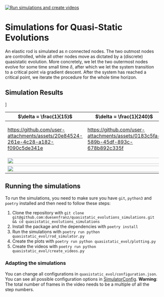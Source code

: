 [![Run simulations and create videos](https://github.com/duesenfranz/quasistatic_evolutions_simulations/actions/workflows/run-simulations.yml/badge.svg)](https://github.com/duesenfranz/quasistatic_evolutions_simulations/actions/workflows/run-simulations.yml)
# Simulations for Quasi-Static Evolutions

An elastic rod is simulated as $n$ connected nodes.
The two outmost nodes are controlled, while all other nodes move as dictated by a (discrete) quasistatic evolution.
More concretely, we let the two outermost nodes evolve for some time small time $\delta$, after which we let the system
transition to a critical point via gradient descent.
After the system has reached a critical point, we iterate the procedure for the whole time horizon.

## Simulation Results

<table>
    <thead>
        <tr>
            <th>$\delta = \frac{1}{15}$</th>
            <th>$\delta = \frac{1}{240}$</th>
        </tr>
    </thead>
    <tbody>
        <tr>
            <td> 

https://github.com/user-attachments/assets/20e84524-261e-4c28-a182-f090c5de341e

</td>
          <td>  

https://github.com/user-attachments/assets/0183c5fa-589b-45df-893c-678b892c335f


</td>
        </tr>
        <tr>
            <td colspan=2><img src="https://github.com/duesenfranz/quasistatic_evolutions_simulations/releases/download/rolling/energy_sums.png" width="100%"/></td>
        </tr>
        <tr>
            <td colspan=2><img src="https://github.com/duesenfranz/quasistatic_evolutions_simulations/releases/download/rolling/combined.png" width="100%"/></td>
]        </tr>
    </tbody>
</table>

## Running the simulations

To run the simulations, you need to make sure you have `git`, `python3` and `poetry` installed and then need to follow these steps:

1. Clone the repository with `git clone git@github.com:duesenfranz/quasistatic_evolutions_simulations.git && cd quasistatic_evolutions_simulations`
2. Install the package and the dependencies with `poetry install`
3. Run the simulations with `poetry run python quasistatic_evol/rod_simulator.py`
4. Create the plots with `poetry run python quasistatic_evol/plotting.py`
5. Create the videos with `poetry run python quasistatic_evol/create_videos.py`

### Adapting the simulations

You can change all configurations in `quasistatic_evol/configuration.json`. You can see all possible configuration options in [SimulatorConfig](https://github.com/duesenfranz/quasistatic_evolutions_simulations/blob/main/quasistatic_evol/rod_simulator.py#L22).
**Warning**: The total number of frames in the video needs to be a multiple of all the step numbers.
